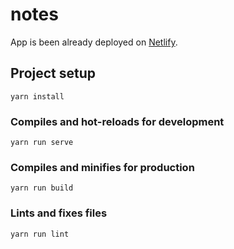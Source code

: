 # notes

App is been already deployed on [Netlify](https://happy-snyder-ade75f.netlify.com/).

## Project setup

```
yarn install
```

### Compiles and hot-reloads for development

```
yarn run serve
```

### Compiles and minifies for production

```
yarn run build
```

### Lints and fixes files

```
yarn run lint
```
